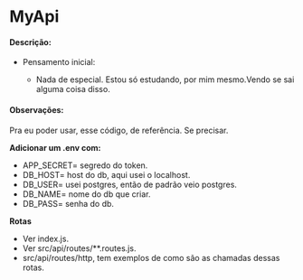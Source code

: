 # MyApi

#### Descrição:

- Pensamento inicial:

  - Nada de especial. Estou só estudando, por mim mesmo.Vendo se sai alguma coisa disso.

#### Observações:
Pra eu poder usar, esse código, de referência. Se precisar.

**Adicionar um .env com:**
- APP_SECRET= segredo do token.
- DB_HOST= host do db, aqui usei o localhost.
- DB_USER= usei postgres, então de padrão veio postgres.
- DB_NAME= nome do db que criar.
- DB_PASS= senha do db.

**Rotas**
- Ver index.js.
- Ver src/api/routes/**.routes.js.
- src/api/routes/http, tem exemplos de como são as chamadas dessas rotas.